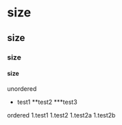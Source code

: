 # size
## size
### size
#### size

unordered
* test1
**test2
***test3

ordered
1.test1
1.test2
   1.test2a
   1.test2b
